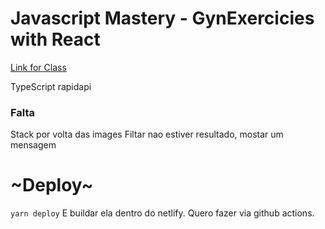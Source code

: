 # Javascript Mastery - GynExercicies with React

[Link for Class](https://www.youtube.com/watch?v=KBpoBc98BwM)

TypeScript
rapidapi

### Falta

Stack por volta das images
Filtar nao estiver resultado, mostar um mensagem

# ~Deploy~

`yarn deploy`
E buildar ela dentro do netlify.
Quero fazer via github actions.
